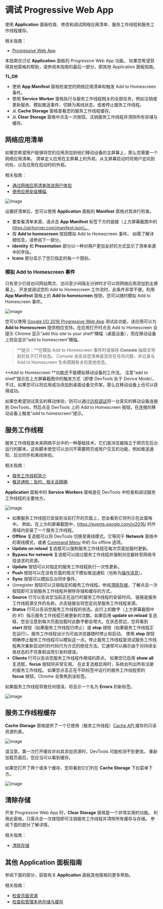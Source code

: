 # 调试 Progressive Web App

使用 **Application** 面板检查、修改和调试网络应用清单、服务工作线程和服务工作线程缓存。

相关指南：

* [Progressive Web App](https://developers.google.com/web/progressive-web-apps?hl=zh-cn)

本指南仅讨论 **Application** 面板的 Progressive Web App 功能。 如果您希望获得其他窗格的帮助，请参阅本指南的最后一部分，即其他 Application 面板指南。

**TL;DR**

* 使用 **App Manifest** 窗格检查您的网络应用清单和触发 Add to Homescreen 事件。
* 使用 **Service Worker** 窗格执行与服务工作线程相关的全部任务，例如注销或更新服务、模拟推送事件、切换为离线状态，或者停止服务工作线程。
* 从 **Cache Storage** 窗格查看您的服务工作线程缓存。
* 从 **Clear Storage** 窗格中点击一次按钮，注销服务工作线程并清除所有存储与缓存。

## 网络应用清单

如果您希望用户能够将您的应用添加到他们移动设备的主屏幕上，那么您需要一个网络应用清单。 清单定义应用在主屏幕上的外观、从主屏幕启动时将用户定向到何处，以及应用在启动时的外观。

相关指南：

* [通过网络应用清单改进用户体验](https://developers.google.com/web/fundamentals/engage-and-retain/web-app-manifest?hl=zh-cn)
* [使用应用安装横幅](https://developers.google.com/web/fundamentals/engage-and-retain/app-install-banners?hl=zh-cn)

![image](http://)

设置好清单后，您可以使用 **Application** 面板的 **Manifest** 窗格对其进行检查。

* 要查看清单来源，请点击 **App Manifest** 标签下方的链接（上方屏幕截图中的 https://airhorner.com/manifest.json）。
* 按 **Add to homescreen** 按钮模拟 Add to Homescreen 事件。 如需了解详细信息，请参阅下一部分。
* **Identity** 和 **Presentation** 部分以一种对用户更加友好的方式显示了清单来源中的字段。
* **Icons** 部分显示了您已指定的每一个图标。

### 模拟 Add to Homescreen 事件

只有至少已经访问网站两次、访问至少间隔五分钟时才可以将网络应用添加到主屏幕上。 开发或调试您的 Add to Homescreen 工作流时，此条件非常不便。利用 **App Manifest** 窗格上的 **Add to homescreen** 按钮，您可以随时模拟 Add to Homescreen 事件。

![image](http://)

您可以使用 [Google I/O 2016 Progressive Web App](https://events.google.com/io2016/?hl=zh-cn) 测试此功能，该应用可以为 **Add to Homescreen** 提供相应支持。在应用打开时点击 Add to Homescreen 会提示 Chrome 显示“add this site to your shelf”横幅（桌面设备），而在移动设备上则会显示“add to homescreen”横幅。

>**提示：**在模拟 Add to Homescreen 事件时请保持 **Console** 抽屉式导航栏处于打开状态。 Console 会告诉您清单是否存在任何问题，并记录与 Add to Homescreen 生命周期有关的其他信息。

**Add to Homescreen **功能还不能模拟移动设备的工作流。 注意“add to shelf”提示在上方屏幕截图中的触发方式（即使 DevTools 处于 Device Mode）。 不过，如果您可以将应用成功添加到桌面设备文件架，那么在移动设备上也可以获得成功。

如果您希望测试真实的移动体验，则可以通过[远程调试](https://developers.google.com/web/tools/chrome-devtools/debug/remote-debugging/remote-debugging?hl=zh-cn)将一台真实的移动设备连接到 DevTools，然后点击 DevTools 上的 Add to Homescreen 按钮，在连接的移动设备上触发“add to homescreen”提示。

## 服务工作线程

服务工作线程是未来网络平台中的一种基础技术。它们是浏览器独立于网页在后台运行的脚本。这些脚本使您可以访问不需要网页或用户交互的功能，例如推送通知、后台同步和离线体验。

相关指南：

* [服务工作线程简介](https://developers.google.com/web/fundamentals/primers/service-worker?hl=zh-cn)
* [推送通知：及时、相关且精确](https://developers.google.com/web/fundamentals/engage-and-retain/push-notifications?hl=zh-cn)

**Application** 面板中的 **Service Workers** 窗格是在 DevTools 中检查和调试服务工作线程的主要地方。

![image](http://)

* 如果服务工作线程已安装到当前打开的页面上，您会看到它将列示在此窗格中。 例如，在上方的屏幕截图中，https://events.google.com/io2016/ 的作用域内安装了一个服务工作线程。
* **Offline** 复选框可以将 DevTools 切换至离线模式。它等同于 **Network** 窗格中的离线模式，或者 [Command Menu](https://developers.google.com/web/tools/chrome-devtools/settings?hl=zh-cn#command-menu) 中的 Go offline 选项。
* **Update on reload** 复选框可以强制服务工作线程在每次页面加载时更新。
* **Bypass for network** 复选框可以绕过服务工作线程并强制浏览器转至网络寻找请求的资源。
* **Update** 按钮可以对指定的服务工作线程执行一次性更新。
* **Push** 按钮可以在没有负载的情况下模拟推送通知（也称为[操作消息](https://developers.google.com/web/fundamentals/engage-and-retain/push-notifications/sending-messages?hl=zh-cn#ways-to-send)）。
* **Sync** 按钮可以模拟后台同步事件。
* Unregister 按钮可以注销指定的服务工作线程。参阅[清除存储](https://developers.google.com/web/tools/chrome-devtools/progressive-web-apps?hl=zh-cn#clear-storage)，了解点击一次按钮即可注销服务工作线程并擦除存储和缓存的方式。
* **Source** 行可以告诉您当前正在运行的服务工作线程的安装时间。 链接是服务工作线程源文件的名称。点击链接会将您定向至服务工作线程来源。
* **Status** 行可以告诉您服务工作线程的状态。此行上的数字（上方屏幕截图中的 #1）指示服务工作线程已被更新的次数。如果启用 **update on reload** 复选框，您会注意到每次页面加载时此数字都会增大。在状态旁边，您将看到 **start** 按钮（如果服务工作线程已停止）或 **stop** 按钮（如果服务工作线程正在运行）。服务工作线程设计为可由浏览器随时停止和启动。 使用 **stop** 按钮明确停止服务工作线程可以模拟这一点。停止服务工作线程是测试服务工作线程再次重新启动时的代码行为方式的绝佳方法。它通常可以揭示由于对持续全局状态的不完善假设而引发的错误。
* **Clients** 行可以告诉您服务工作线程作用域的原点。 如果您已启用 **show all** 复选框，**focus** 按钮将非常实用。 在此复选框启用时，系统会列出所有注册的服务工作线程。 如果您点击正在不同标签中运行的服务工作线程旁的 **focus** 按钮，Chrome 会聚焦到该标签。

如果服务工作线程导致任何错误，将显示一个名为 **Errors** 的新标签。

![image](http://)


## 服务工作线程缓存

**Cache Storage** 窗格提供了一个已使用（服务工作线程）[Cache API ](https://developer.mozilla.org/en-US/docs/Web/API/Cache)缓存的只读资源列表。

![image](http://)

请注意，第一次打开缓存并向其添加资源时，DevTools 可能检测不到更改。 重新加载页面后，您应当可以看到缓存。

如果您打开了两个或多个缓存，您将看到它们列在 **Cache Storage** 下拉菜单下方。

![image](http://)

## 清除存储

开发 Progressive Web App 时，**Clear Storage** 窗格是一个非常实用的功能。 利用此窗格，只需点击一次按钮即可注销服务工作线程并清除所有缓存与存储。 参阅下面的部分了解详情。

相关指南：

* [清除存储](https://developers.google.com/web/tools/chrome-devtools/iterate/manage-data/local-storage?hl=zh-cn#clear-storage)

## 其他 Application 面板指南

参阅下面的部分，获取有关 **Application** 面板其他窗格的更多帮助。

相关指南：

* [检查页面资源](https://developers.google.com/web/tools/chrome-devtools/iterate/manage-data/page-resources?hl=zh-cn)
* [检查和管理本地存储与缓存](https://developers.google.com/web/tools/chrome-devtools/iterate/manage-data/local-storage?hl=zh-cn)
